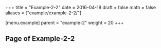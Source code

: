 +++
title = "Example-2-2"
date = 2016-04-18
draft = false
math = false
aliases = ["example/example-2-2/"]

[menu.example]
  parent = "example-2"
  weight = 20
+++

## Page of Example-2-2
